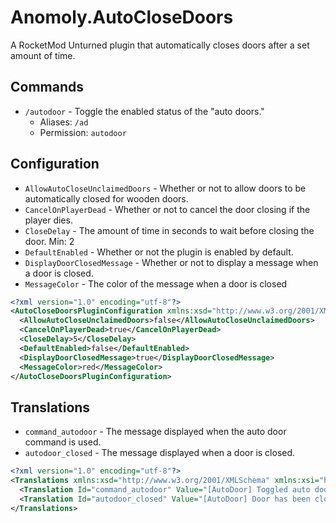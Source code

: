 # Anomoly.AutoCloseDoors
A RocketMod Unturned plugin that automatically closes doors after a set amount of time.

## Commands
- `/autodoor` - Toggle the enabled status of the "auto doors."
  - Aliases: `/ad`
  - Permission: `autodoor`

## Configuration
- `AllowAutoCloseUnclaimedDoors` - Whether or not to allow doors to be automatically closed for wooden doors.
- `CancelOnPlayerDead` - Whether or not to cancel the door closing if the player dies.
- `CloseDelay` - The amount of time in seconds to wait before closing the door. Min: 2
- `DefaultEnabled` - Whether or not the plugin is enabled by default.
- `DisplayDoorClosedMessage` - Whether or not to display a message when a door is closed.
- `MessageColor` - The color of the message when a door is closed
```xml
<?xml version="1.0" encoding="utf-8"?>
<AutoCloseDoorsPluginConfiguration xmlns:xsd="http://www.w3.org/2001/XMLSchema" xmlns:xsi="http://www.w3.org/2001/XMLSchema-instance">
  <AllowAutoCloseUnclaimedDoors>false</AllowAutoCloseUnclaimedDoors>
  <CancelOnPlayerDead>true</CancelOnPlayerDead>
  <CloseDelay>5</CloseDelay>
  <DefaultEnabled>false</DefaultEnabled>
  <DisplayDoorClosedMessage>true</DisplayDoorClosedMessage>
  <MessageColor>red</MessageColor>
</AutoCloseDoorsPluginConfiguration>
```

## Translations
- `command_autodoor` - The message displayed when the auto door command is used.
- `autodoor_closed` - The message displayed when a door is closed.
```xml
<?xml version="1.0" encoding="utf-8"?>
<Translations xmlns:xsd="http://www.w3.org/2001/XMLSchema" xmlns:xsi="http://www.w3.org/2001/XMLSchema-instance">
  <Translation Id="command_autodoor" Value="[AutoDoor] Toggled auto door: {0}" />
  <Translation Id="autodoor_closed" Value="[AutoDoor] Door has been closed." />
</Translations>
```

